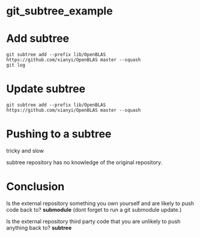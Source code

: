 # git_subtree_example

# Add subtree
```
git subtree add --prefix lib/OpenBLAS https://github.com/xianyi/OpenBLAS master --squash
git log
```

# Update subtree
```
git subtree add --prefix lib/OpenBLAS https://github.com/xianyi/OpenBLAS master --squash
```

# Pushing to a subtree
tricky and slow

subtree repository has no knowledge of the original repository.

# Conclusion
Is the external repository something you own yourself and are likely to push
code back to? **submodule** (dont forget to run a git submodule update.)

Is the external repository third party code that you are unlikely to push
anything back to? **subtree**
